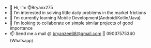 - 👋 Hi, I’m @Bryanx275
- 👀 I’m interested in solving little daily problems in the market frictions
- 🌱 I’m currently learning Mobile Development(Android/Kotlin/Java)
- 💞️ I’m looking to collaborate on simple similar projects of good importance
- 📫 Send me a mail @ bryanzee68@gmail.com || 09037575340 (Whatsapp)

<!---
Bryanx275/Bryanx275 is a ✨ special ✨ repository because its `README.md` (this file) appears on your GitHub profile.
You can click the Preview link to take a look at your changes.
--->
